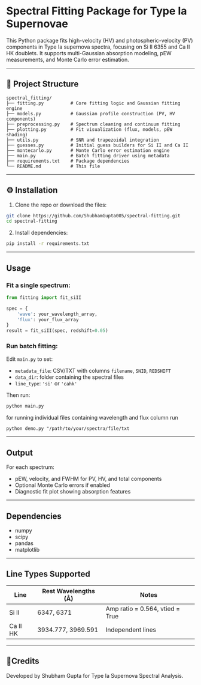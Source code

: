 # Spectral Fitting Package for Type Ia Supernovae

This Python package fits high-velocity (HV) and photospheric-velocity (PV) components in Type Ia supernova spectra, focusing on Si II 6355 and Ca II HK doublets. It supports multi-Gaussian absorption modeling, pEW measurements, and Monte Carlo error estimation.

---

## 📁 Project Structure

```
spectral_fitting/
├── fitting.py          # Core fitting logic and Gaussian fitting engine
├── models.py           # Gaussian profile construction (PV, HV components)
├── preprocessing.py    # Spectrum cleaning and continuum fitting
├── plotting.py         # Fit visualization (flux, models, pEW shading)
├── utils.py            # SNR and trapezoidal integration
├── guesses.py          # Initial guess builders for Si II and Ca II
├── montecarlo.py       # Monte Carlo error estimation engine
├── main.py             # Batch fitting driver using metadata
├── requirements.txt    # Package dependencies
└── README.md           # This file
```

---

## ⚙️ Installation

1. Clone the repo or download the files:

```bash
git clone https://github.com/ShubhamGupta005/spectral-fitting.git
cd spectral-fitting
```

2. Install dependencies:

```bash
pip install -r requirements.txt
```

---

##  Usage

### Fit a single spectrum:
```python
from fitting import fit_siII

spec = {
    'wave': your_wavelength_array,
    'flux': your_flux_array
}
result = fit_siII(spec, redshift=0.05)
```

### Run batch fitting:
Edit `main.py` to set:
- `metadata_file`: CSV/TXT with columns `filename`, `SNID`, `REDSHIFT`
- `data_dir`: folder containing the spectral files
- `line_type`: `'si'` or `'cahk'`

Then run:
```bash
python main.py
```

for running individual files containing wavelength and flux column
run 
```
python demo.py "/path/to/your/spectra/file/txt
```
---

##  Output

For each spectrum:
- pEW, velocity, and FWHM for PV, HV, and total components
- Optional Monte Carlo errors if enabled
- Diagnostic fit plot showing absorption features

---

##  Dependencies

- numpy
- scipy
- pandas
- matplotlib




---

## Line Types Supported

| Line     | Rest Wavelengths (Å) | Notes                          |
|----------|----------------------|--------------------------------|
| Si II    | 6347, 6371           | Amp ratio = 0.564, vtied = True |
| Ca II HK | 3934.777, 3969.591   | Independent lines              |

---



## 🤝Credits

Developed by Shubham Gupta for Type Ia Supernova Spectral Analysis.
